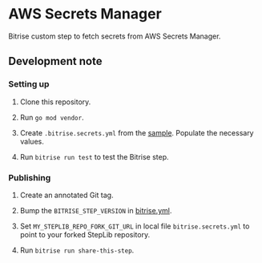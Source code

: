# AWS Secrets Manager

Bitrise custom step to fetch secrets from AWS Secrets Manager.

## Development note

### Setting up

  1. Clone this repository.

  1. Run `go mod vendor`.

  1. Create `.bitrise.secrets.yml` from the [sample](./.bitrise.secrets.sample.yml). Populate the necessary values.

  1. Run `bitrise run test` to test the Bitrise step.

### Publishing

  1. Create an annotated Git tag.

  1. Bump the `BITRISE_STEP_VERSION` in [bitrise.yml](./bitrise.yml).

  1. Set `MY_STEPLIB_REPO_FORK_GIT_URL` in local file `bitrise.secrets.yml` to point to your forked StepLib repository.

  1. Run `bitrise run share-this-step`.
